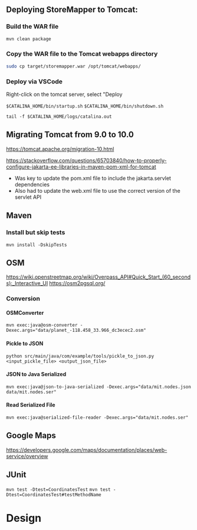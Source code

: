 ## Deploying StoreMapper to Tomcat:

### Build the WAR file

```sh
mvn clean package
```

### Copy the WAR file to the Tomcat webapps directory

```sh
sudo cp target/storemapper.war /opt/tomcat/webapps/
```

### Deploy via VSCode

Right-click on the tomcat server, select "Deploy


`$CATALINA_HOME/bin/startup.sh`
`$CATALINA_HOME/bin/shutdown.sh`

`tail -f $CATALINA_HOME/logs/catalina.out`


## Migrating Tomcat from 9.0 to 10.0

<https://tomcat.apache.org/migration-10.html>

<https://stackoverflow.com/questions/65703840/how-to-properly-configure-jakarta-ee-libraries-in-maven-pom-xml-for-tomcat>
- Was key to update the pom.xml file to include the jakarta.servlet dependencies
- Also had to update the web.xml file to use the correct version of the servlet API


## Maven

### Install but skip tests

`mvn install -DskipTests`

## OSM
<https://wiki.openstreetmap.org/wiki/Overpass_API#Quick_Start_(60_seconds):_Interactive_UI>
<https://osm2pgsql.org/>

### Conversion

#### OSMConverter

`mvn exec:java@osm-converter -Dexec.args="data/planet_-118.458_33.966_dc3ecec2.osm"`

#### Pickle to JSON

`python src/main/java/com/example/tools/pickle_to_json.py <input_pickle_file> <output_json_file>`

#### JSON to Java Serialized

`mvn exec:java@json-to-java-serialized -Dexec.args="data/mit.nodes.json data/mit.nodes.ser"`

#### Read Serialized File

`mvn exec:java@serialized-file-reader -Dexec.args="data/mit.nodes.ser"`

## Google Maps
<https://developers.google.com/maps/documentation/places/web-service/overview>

## JUnit

`mvn test -Dtest=CoordinatesTest`
`mvn test -Dtest=CoordinatesTest#testMethodName`



# Design

